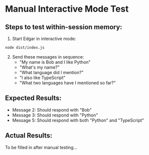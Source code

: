 # Manual Interactive Mode Test

## Steps to test within-session memory:

1. Start Edgar in interactive mode:
```bash
node dist/index.js
```

2. Send these messages in sequence:
   - "My name is Bob and I like Python"
   - "What's my name?"
   - "What language did I mention?"
   - "I also like TypeScript"
   - "What two languages have I mentioned so far?"

## Expected Results:
- Message 2: Should respond with "Bob"
- Message 3: Should respond with "Python"
- Message 5: Should respond with both "Python" and "TypeScript"

## Actual Results:
To be filled in after manual testing...